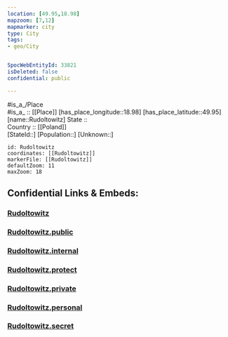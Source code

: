 ```yaml
---
location: [49.95,18.98] 
mapzoom: [7,12] 
mapmarker: city 
type: City
tags:
- geo/City


SpocWebEntityId: 33821
isDeleted: false
confidential: public

---
```

#is_a_/Place  
#is_a_ :: [[Place]] 
[has_place_longitude::18.98] 
[has_place_latitude::49.95] 
[name::Rudoltowitz] 
State ::  
Country :: [[Poland]]  
[StateId::] 
[Population::] 
[Unknown::] 


```leaflet
id: Rudoltowitz
coordinates: [[Rudoltowitz]] 
markerFile: [[Rudoltowitz]] 
defaultZoom: 11 
maxZoom: 18
```


## Confidential Links & Embeds: 

### [Rudoltowitz](/_Standards/Earth/Continent/Europe/Europe~East/Poland/Provinces~Poland/Silesian/City/Rudoltowitz.md) 

### [Rudoltowitz.public](/_public/Earth/Continent/Europe/Europe~East/Poland/Provinces~Poland/Silesian/City/Rudoltowitz.public.md) 

### [Rudoltowitz.internal](/_internal/Earth/Continent/Europe/Europe~East/Poland/Provinces~Poland/Silesian/City/Rudoltowitz.internal.md) 

### [Rudoltowitz.protect](/_protect/Earth/Continent/Europe/Europe~East/Poland/Provinces~Poland/Silesian/City/Rudoltowitz.protect.md) 

### [Rudoltowitz.private](/_private/Earth/Continent/Europe/Europe~East/Poland/Provinces~Poland/Silesian/City/Rudoltowitz.private.md) 

### [Rudoltowitz.personal](/_personal/Earth/Continent/Europe/Europe~East/Poland/Provinces~Poland/Silesian/City/Rudoltowitz.personal.md) 

### [Rudoltowitz.secret](/_secret/Earth/Continent/Europe/Europe~East/Poland/Provinces~Poland/Silesian/City/Rudoltowitz.secret.md)

